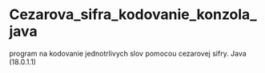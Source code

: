 # Cezarova_sifra_kodovanie_konzola_java
program na kodovanie jednotrlivych slov pomocou cezarovej sifry. Java (18.0.1.1)

